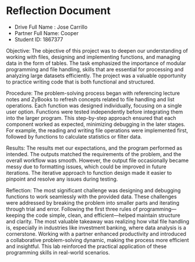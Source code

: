 # Reflection Document

* Drive Full Name  : Jose Carrillo
* Partner Full Name: Cooper
* Student ID: 1867377

Objective:
The objective of this project was to deepen our understanding of working with files, designing and implementing functions, and managing data in the form of tables. The task emphasized the importance of modular programming and file handling, skills that are essential for processing and analyzing large datasets efficiently. The project was a valuable opportunity to practice writing code that is both functional and structured.

Procedure:
The problem-solving process began with referencing lecture notes and ZyBooks to refresh concepts related to file handling and list operations. Each function was designed individually, focusing on a single user option. Functions were tested independently before integrating them into the larger program. This step-by-step approach ensured that each component worked as expected, minimizing debugging in the later stages. For example, the reading and writing file operations were implemented first, followed by functions to calculate statistics or filter data.

Results:
The results met our expectations, and the program performed as intended. The outputs matched the requirements of the problem, and the overall workflow was smooth. However, the output file occasionally became messy due to formatting issues, which could be improved in future iterations. The iterative approach to function design made it easier to pinpoint and resolve any issues during testing.

Reflection:
The most significant challenge was designing and debugging functions to work seamlessly with the provided data. These challenges were addressed by breaking the problem into smaller parts and iterating through trial and error. Following the first three rules of programming—keeping the code simple, clean, and efficient—helped maintain structure and clarity. The most valuable takeaway was realizing how vital file handling is, especially in industries like investment banking, where data analysis is a cornerstone. Working with a partner enhanced productivity and introduced a collaborative problem-solving dynamic, making the process more efficient and insightful. This lab reinforced the practical application of these programming skills in real-world scenarios.
